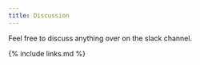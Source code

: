 ```yaml
---
title: Discussion
---
```

Feel free to discuss anything over on the slack channel.

{% include links.md %}
